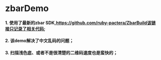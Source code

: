 # zbarDemo

#### 1.  使用了最新的zbar SDK,https://github.com/ruby-pactera/ZbarBuild该链接只记录了相关代码;
#### 2.  该demo解决了中文乱码的问题；
#### 3.  扫描浅色底、或者不是很清楚的二维码速度也是蛮快的；
